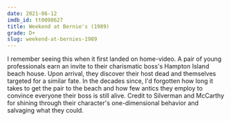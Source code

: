 ```yaml
---
date: 2021-06-12
imdb_id: tt0098627
title: Weekend at Bernie's (1989)
grade: D+
slug: weekend-at-bernies-1989
---
```


I remember seeing this when it first landed on home-video. A pair of young professionals earn an invite to their charismatic boss's Hampton Island beach house. Upon arrival, they discover their host dead and themselves targeted for a similar fate. In the decades since, I'd forgotten how long it takes to get the pair to the beach and how few antics they employ to convince everyone their boss is still alive. Credit to Silverman and McCarthy for shining through their character's one-dimensional behavior and salvaging what they could.